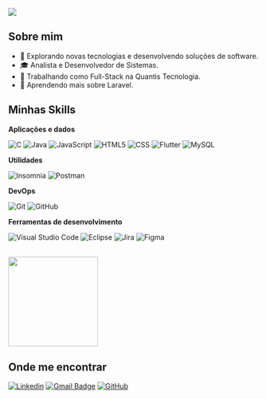 ![](https://komarev.com/ghpvc/?username=vviniciuss13&color=006bed)

## Sobre mim

- 🤔 Explorando novas tecnologias e desenvolvendo soluções de software.
- 🎓 Analista e Desenvolvedor de Sistemas.
- 💼 Trabalhando como Full-Stack na Quantis Tecnologia.
- 🌱 Aprendendo mais sobre Laravel.

## Minhas Skills

**Aplicações e dados**

![C](https://img.shields.io/badge/-C-333333?style=flat&logo=C%2B%2B&logoColor=00599C)
![Java](https://img.shields.io/badge/-Java-333333?style=flat&logo=Java&logoColor=007396)
![JavaScript](https://img.shields.io/badge/-JavaScript-333333?style=flat&logo=javascript)
![HTML5](https://img.shields.io/badge/-HTML5-333333?style=flat&logo=HTML5)
![CSS](https://img.shields.io/badge/-CSS-333333?style=flat&logo=CSS3&logoColor=1572B6)
![Flutter](https://img.shields.io/badge/-Flutter-333333?style=flat&logo=Flutter)
![MySQL](https://img.shields.io/badge/-MySQL-333333?style=flat&logo=mysql)

**Utilidades**

![Insomnia](https://img.shields.io/badge/-Insomnia-333333?style=flat&logo=insomnia)
![Postman](https://img.shields.io/badge/-Postman-333333?style=flat&logo=postman)

**DevOps**

![Git](https://img.shields.io/badge/-Git-333333?style=flat&logo=git)
![GitHub](https://img.shields.io/badge/-GitHub-333333?style=flat&logo=github)

**Ferramentas de desenvolvimento**

![Visual Studio Code](https://img.shields.io/badge/-Visual%20Studio%20Code-333333?style=flat&logo=visual-studio-code&logoColor=007ACC)
![Eclipse](https://img.shields.io/badge/-Eclipse-333333?style=flat&logo=eclipse-ide&logoColor=2C2255)
![Jira](https://img.shields.io/badge/-Jira-333333?style=flat&logo=trello&logoColor=007ACC)
![Figma](https://img.shields.io/badge/-Figma-333333?style=flat&logo=figma&logoColor=007ACC)

<br/>

<a href="https://github.com/iuricode" title="Perfil do Iuri">
  <img height="180em" src="https://github-readme-stats.vercel.app/api?username=iuricode&theme=dracula&show_icons=true" />
</a>

## Onde me encontrar

[![Linkedin](https://img.shields.io/badge/-carlosfravolini-blue?style=flat-square&logo=Linkedin&logoColor=white&link=https://www.linkedin.com/in/carlosfravolini/)](https://www.linkedin.com/in/carlosfravolini/)
[![Gmail Badge](https://img.shields.io/badge/-viniciusfravolini@gmail.com-006bed?style=flat-square&logo=Gmail&logoColor=white&link=mailto:viniciusfravolini@gmail.com)](mailto:viniciusfravolini@gmail.com)
[![GitHub](https://img.shields.io/github/followers/vviniciuss13?label=follow&style=social)](https://github.com/Vviniciuss13/)
